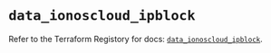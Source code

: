 # `data_ionoscloud_ipblock`

Refer to the Terraform Registory for docs: [`data_ionoscloud_ipblock`](https://registry.terraform.io/providers/ionos-cloud/ionoscloud/6.4.6/docs/data-sources/ipblock).
